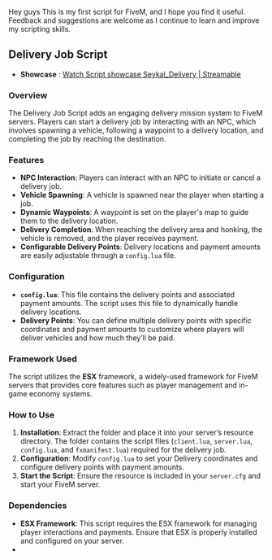 Hey guys 
This is my first script for FiveM, and I hope you find it useful. Feedback and suggestions are welcome as I continue to learn and improve my scripting skills.
## **Delivery Job Script**
* **Showcase** : [Watch Script showcase Seykal_Delivery | Streamable](https://streamable.com/s900fo)
### **Overview**

The Delivery Job Script adds an engaging delivery mission system to FiveM servers. Players can start a delivery job by interacting with an NPC, which involves spawning a vehicle, following a waypoint to a delivery location, and completing the job by reaching the destination.

### **Features**

* **NPC Interaction**: Players can interact with an NPC to initiate or cancel a delivery job.
* **Vehicle Spawning**: A vehicle is spawned near the player when starting a job.
* **Dynamic Waypoints**: A waypoint is set on the player's map to guide them to the delivery location.
* **Delivery Completion**: When reaching the delivery area and honking, the vehicle is removed, and the player receives payment.
* **Configurable Delivery Points**: Delivery locations and payment amounts are easily adjustable through a `config.lua` file.

### **Configuration**

* **`config.lua`**: This file contains the delivery points and associated payment amounts. The script uses this file to dynamically handle delivery locations.
* **Delivery Points**: You can define multiple delivery points with specific coordinates and payment amounts to customize where players will deliver vehicles and how much they’ll be paid.

### **Framework Used**

The script utilizes the **ESX** framework, a widely-used framework for FiveM servers that provides core features such as player management and in-game economy systems.

### **How to Use**

1. **Installation**: Extract the folder and place it into your server’s resource directory. The folder contains the script files (`client.lua`, `server.lua`, `config.lua`, and `fxmanifest.lua`) required for the delivery job.
2. **Configuration**: Modify `config.lua` to set your Delivery coordinates and configure delivery points with payment amounts.
3. **Start the Script**: Ensure the resource is included in your `server.cfg` and start your FiveM server.

### **Dependencies**

* **ESX Framework**: This script requires the ESX framework for managing player interactions and payments. Ensure that ESX is properly installed and configured on your server.
* 

